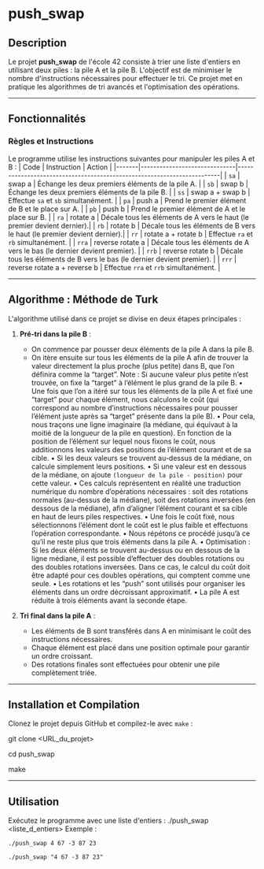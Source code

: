 # push_swap

## Description
Le projet **push_swap** de l'école 42 consiste à trier une liste d'entiers en utilisant deux piles : la pile A et la pile B. L'objectif est de minimiser le nombre d'instructions nécessaires pour effectuer le tri. Ce projet met en pratique les algorithmes de tri avancés et l'optimisation des opérations.

---

## Fonctionnalités

### Règles et Instructions
Le programme utilise les instructions suivantes pour manipuler les piles A et B :
| Code  | Instruction                  | Action                                                                 |
|-------|------------------------------|------------------------------------------------------------------------|
| `sa`  | swap a                       | Échange les deux premiers éléments de la pile A.                       |
| `sb`  | swap b                       | Échange les deux premiers éléments de la pile B.                       |
| `ss`  | swap a + swap b              | Effectue `sa` et `sb` simultanément.                                   |
| `pa`  | push a                       | Prend le premier élément de B et le place sur A.                       |
| `pb`  | push b                       | Prend le premier élément de A et le place sur B.                       |
| `ra`  | rotate a                     | Décale tous les éléments de A vers le haut (le premier devient dernier).|
| `rb`  | rotate b                     | Décale tous les éléments de B vers le haut (le premier devient dernier).|
| `rr`  | rotate a + rotate b          | Effectue `ra` et `rb` simultanément.                                   |
| `rra` | reverse rotate a             | Décale tous les éléments de A vers le bas (le dernier devient premier). |
| `rrb` | reverse rotate b             | Décale tous les éléments de B vers le bas (le dernier devient premier). |
| `rrr` | reverse rotate a + reverse b | Effectue `rra` et `rrb` simultanément.                                 |

---

## Algorithme : Méthode de Turk
L'algorithme utilisé dans ce projet se divise en deux étapes principales :

1.	**Pré-tri dans la pile B** :
	-	On commence par pousser deux éléments de la pile A dans la pile B.
	-	On itère ensuite sur tous les éléments de la pile A afin de trouver la valeur directement la plus proche (plus petite) dans B, que l’on définira comme la “target”. Note : Si aucune valeur plus petite n’est trouvée, on fixe la “target” à l’élément le plus grand de la pile B.
	•	Une fois que l’on a itéré sur tous les éléments de la pile A et fixé une “target” pour chaque élément, nous calculons le coût (qui correspond au nombre d’instructions nécessaires pour pousser l’élément juste après sa “target” présente dans la pile B).
	•	Pour cela, nous traçons une ligne imaginaire (la médiane, qui équivaut à la moitié de la longueur de la pile en question). En fonction de la position de l’élément sur lequel nous fixons le coût, nous additionnons les valeurs des positions de l’élément courant et de sa cible.
	•	Si les deux valeurs se trouvent au-dessus de la médiane, on calcule simplement leurs positions.
	•	Si une valeur est en dessous de la médiane, on ajoute `(longueur de la pile - position)` pour cette valeur.
	•	Ces calculs représentent en réalité une traduction numérique du nombre d’opérations nécessaires : soit des rotations normales (au-dessus de la médiane), soit des rotations inversées (en dessous de la médiane), afin d’aligner l’élément courant et sa cible en haut de leurs piles respectives.
	•	Une fois le coût fixé, nous sélectionnons l’élément dont le coût est le plus faible et effectuons l’opération correspondante.
	•	Nous répétons ce procédé jusqu’à ce qu’il ne reste plus que trois éléments dans la pile A.
	•	Optimisation : Si les deux éléments se trouvent au-dessus ou en dessous de la ligne médiane, il est possible d’effectuer des doubles rotations ou des doubles rotations inversées. Dans ce cas, le calcul du coût doit être adapté pour ces doubles opérations, qui comptent comme une seule.
	•	Les rotations et les “push” sont utilisés pour organiser les éléments dans un ordre décroissant approximatif.
	•	La pile A est réduite à trois éléments avant la seconde étape.

2. **Tri final dans la pile A** :
   - Les éléments de B sont transférés dans A en minimisant le coût des instructions nécessaires.
   - Chaque élément est placé dans une position optimale pour garantir un ordre croissant.
   - Des rotations finales sont effectuées pour obtenir une pile complètement triée.

---

## Installation et Compilation
Clonez le projet depuis GitHub et compilez-le avec `make` :

git clone <URL_du_projet> 

cd push_swap 

make

---

## Utilisation
Exécutez le programme avec une liste d'entiers :
./push_swap <liste_d_entiers>
Exemple :
```
./push_swap 4 67 -3 87 23
```
```
./push_swap "4 67 -3 87 23"
```
